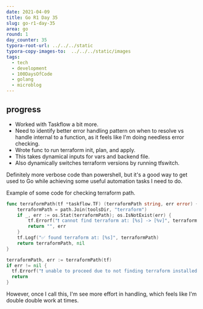 ```yaml
---
date: 2021-04-09
title: Go R1 Day 35
slug: go-r1-day-35
area: go
round: 1
day_counter: 35
typora-root-url: ../../../static
typora-copy-images-to:  ../../../static/images
tags:
  - tech
  - development
  - 100DaysOfCode
  - golang
  - microblog
---
```


## progress

- Worked with Taskflow a bit more.
- Need to identify better error handling pattern on when to resolve vs handle internal to a function, as it feels like I'm doing needless error checking.
- Wrote func to run terraform init, plan, and apply.
- This takes dynamical inputs for vars and backend file.
- Also dynamically switches terraform versions by running tfswitch.

Definitely more verbose code than powershell, but it's a good way to get used to Go while achieving some useful automation tasks I need to do.

Example of some code for checking terraform path.

```go
func terraformPath(tf *taskflow.TF) (terraformPath string, err error) {
	terraformPath = path.Join(toolsDir, "terraform")
	if _, err := os.Stat(terraformPath); os.IsNotExist(err) {
		tf.Errorf("❗ cannot find terraform at: [%s] -> [%v]", terraformPath, err)
		return "", err
	}
	tf.Logf("✅ found terraform at: [%s]", terraformPath)
	return terraformPath, nil
}
```

```go
terraformPath, err := terraformPath(tf)
if err != nil {
  tf.Errorf("❗ unable to proceed due to not finding terraform installed [%v]", err)
  return
}
```

However, once I call this, I'm see more effort in handling, which feels like I'm double double work at times.
